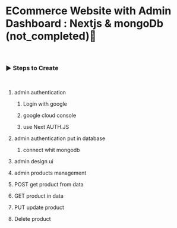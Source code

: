 # ECommerce Website with Admin Dashboard :  Nextjs & mongoDb (not_completed)🌟

<br />

<h3 align="left">▶ Steps to Create</h3><br />

1. admin authentication

   1. Login with google
   1. google cloud console

   1. use Next AUTH.JS

2. admin authentication put in database

   1. connect whit mongodb

3. admin design ui

4. admin products management

5. POST get product from data

6. GET product in data

7. PUT update product

8. Delete product
